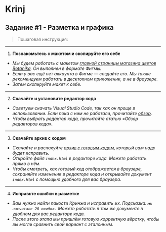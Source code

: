 # Krinj

## Задание #1 - Разметка и графика
> Пошаговая инструкция:

------
1. **Познакомьтесь с макетом и скопируйте его себе**

 + *Мы будем работать с макетом 
 [главной страницы магазина цветов Botanika](https://www.figma.com/file/WStoyOoAyDBFh7F6Eog3mj/нг-акция-2023?node-id=0%3A1&t=oqY3vs7XPd8udtyZ-0). 
 Он выполнен в формате Фигмы.*
 + *Если у вас ещё нет аккаунта в Фигме — создайте его. Мы также рекомендуем работать в десктопном приложении, а не в браузере.*
 + *Затем скопируйте макет к себе.*
 
------
2. **Скачайте и установите редактор кода**

 + *Советуем скачать Visual Studio Code, так как он проще в использовании. Если пока с ним не работали, прочитайте 
 [обзор](https://htmlacademy.ru/blog/soft/vscode).*
 + *Чтобы выбрать редактор кода, прочитайте статью «Обзор редакторов кода».*
 
------
3. **Скачайте архив с кодом**

 + *Скачайте и распакуйте [архив с готовым кодом](https://disk.yandex.ru/d/gC9yUcTO4bf6gQ),
 который вам надо будет исправить.*
 + *Откройте файл `index.html` в редакторе кода. Можете работать прямо в нём.*
 + *Чтобы смотреть, как готовый код отображается в браузере, сохраняйте изменения 
 в редакторе кода и открывайте документ `index.html` с помощью удобного для вас браузера.*
 
------ 
4. **Исправьте ошибки в разметке**

 + *Вам нужно найти пакости Кринжа и исправить их. Подсказка: `мы насчитали 20 ошибок.`
 Можете работать в том же документе в удобном для вас редакторе кода.*
 + *После этого этапа мы пришлём готовую корректную вёрстку, чтобы вы могли сравнить свой вариант с эталонным.*

